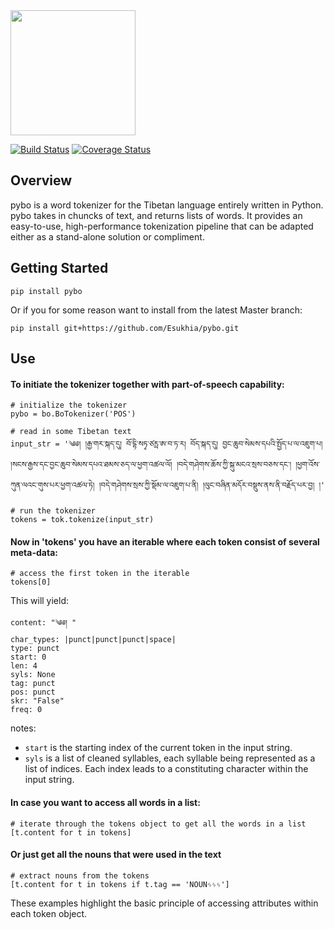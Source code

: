 <img src=https://raw.githubusercontent.com/mikkokotila/pybo/master/pybo_logo.png width=200>

[![Build Status](https://travis-ci.org/Esukhia/pybo.svg?branch=master)](https://travis-ci.org/Esukhia/pybo)  [![Coverage Status](https://coveralls.io/repos/github/Esukhia/pybo/badge.svg?branch=master)](https://coveralls.io/github/Esukhia/pybo?branch=master)

## Overview

pybo is a word tokenizer for the Tibetan language entirely written in Python. pybo takes in chuncks of text, and returns lists of words. It provides an easy-to-use, high-performance tokenization pipeline that can be adapted either as a stand-alone solution or compliment.

## Getting Started 

    pip install pybo
    
Or if you for some reason want to install from the latest Master branch:

    pip install git+https://github.com/Esukhia/pybo.git

## Use 

#### To initiate the tokenizer together with part-of-speech capability: 

    # initialize the tokenizer
    pybo = bo.BoTokenizer('POS')
    
    # read in some Tibetan text
    input_str = '༄༅། །རྒྱ་གར་སྐད་དུ། བོ་དྷི་སཏྭ་ཙརྻ་ཨ་བ་ཏ་ར། བོད་སྐད་དུ། བྱང་ཆུབ་སེམས་དཔའི་སྤྱོད་པ་ལ་འཇུག་པ། །སངས་རྒྱས་དང་བྱང་ཆུབ་སེམས་དཔའ་ཐམས་ཅད་ལ་ཕྱག་འཚལ་ལོ། །བདེ་གཤེགས་ཆོས་ཀྱི་སྐུ་མངའ་སྲས་བཅས་དང༌། །ཕྱག་འོས་ཀུན་ལའང་གུས་པར་ཕྱག་འཚལ་ཏེ། །བདེ་གཤེགས་སྲས་ཀྱི་སྡོམ་ལ་འཇུག་པ་ནི། །ལུང་བཞིན་མདོར་བསྡུས་ནས་ནི་བརྗོད་པར་བྱ། །'
    
    # run the tokenizer
    tokens = tok.tokenize(input_str)
    
#### Now in 'tokens' you have an iterable where each token consist of several meta-data:

    # access the first token in the iterable
    tokens[0]

This will yield:

    content: "༄༅། "
    char_types: |punct|punct|punct|space|
    type: punct
    start: 0
    len: 4
    syls: None
    tag: punct
    pos: punct
    skr: "False"
    freq: 0
    
notes:
 - `start` is the starting index of the current token in the input string.
 - `syls` is a list of cleaned syllables, each syllable being represented as a list of indices.
Each index leads to a constituting character within the input string. 

#### In case you want to access all words in a list: 

    # iterate through the tokens object to get all the words in a list
    [t.content for t in tokens]

#### Or just get all the nouns that were used in the text

    # extract nouns from the tokens
    [t.content for t in tokens if t.tag == 'NOUNᛃᛃᛃ']
    
These examples highlight the basic principle of accessing attributes within each token object. 



